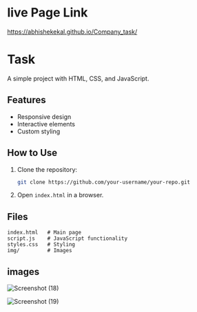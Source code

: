 # live Page Link

https://abhishekekal.github.io/Company_task/


# Task

A simple project with HTML, CSS, and JavaScript.

## Features
- Responsive design
- Interactive elements
- Custom styling

## How to Use
1. Clone the repository:
   ```sh
   git clone https://github.com/your-username/your-repo.git
   ```
2. Open `index.html` in a browser.

## Files
```
index.html   # Main page
script.js    # JavaScript functionality
styles.css   # Styling
img/         # Images
```

## images

![Screenshot (18)](https://github.com/user-attachments/assets/9635b825-5af9-42ad-bc97-2fcf26b68d23)

![Screenshot (19)](https://github.com/user-attachments/assets/1e7c6ff9-b741-4b39-be1f-a4141e5702c2)




